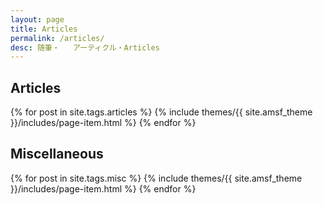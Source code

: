 ```yaml
---
layout: page
title: Articles
permalink: /articles/
desc: 随筆・	アーティクル・Articles
---
```


<h2>Articles</h2>
{% for post in site.tags.articles %}
  {% include themes/{{ site.amsf_theme }}/includes/page-item.html %}
{% endfor %}

<h2>Miscellaneous</h2>
{% for post in site.tags.misc %}
  {% include themes/{{ site.amsf_theme }}/includes/page-item.html %}
{% endfor %}
